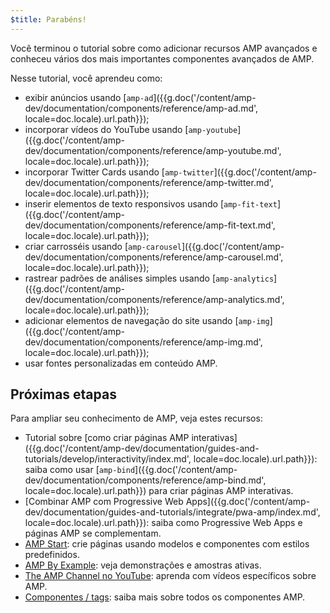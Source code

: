 ```yaml
---
$title: Parabéns!
---
```


Você terminou o tutorial sobre como adicionar recursos AMP avançados e conheceu vários dos mais importantes componentes avançados de AMP.

Nesse tutorial, você aprendeu como:

- exibir anúncios usando [`amp-ad`]({{g.doc('/content/amp-dev/documentation/components/reference/amp-ad.md', locale=doc.locale).url.path}});
- incorporar vídeos do YouTube usando [`amp-youtube`]({{g.doc('/content/amp-dev/documentation/components/reference/amp-youtube.md', locale=doc.locale).url.path}});
- incorporar Twitter Cards usando [`amp-twitter`]({{g.doc('/content/amp-dev/documentation/components/reference/amp-twitter.md', locale=doc.locale).url.path}});
- inserir elementos de texto responsivos usando [`amp-fit-text`]({{g.doc('/content/amp-dev/documentation/components/reference/amp-fit-text.md', locale=doc.locale).url.path}});
- criar carrosséis usando [`amp-carousel`]({{g.doc('/content/amp-dev/documentation/components/reference/amp-carousel.md', locale=doc.locale).url.path}});
- rastrear padrões de análises simples usando [`amp-analytics`]({{g.doc('/content/amp-dev/documentation/components/reference/amp-analytics.md', locale=doc.locale).url.path}});
- adicionar elementos de navegação do site usando [`amp-img`]({{g.doc('/content/amp-dev/documentation/components/reference/amp-img.md', locale=doc.locale).url.path}});
- usar fontes personalizadas em conteúdo AMP.



## Próximas etapas

Para ampliar seu conhecimento de AMP, veja estes recursos:

- Tutorial sobre [como criar páginas AMP interativas]({{g.doc('/content/amp-dev/documentation/guides-and-tutorials/develop/interactivity/index.md', locale=doc.locale).url.path}}): saiba como usar [`amp-bind`]({{g.doc('/content/amp-dev/documentation/components/reference/amp-bind.md', locale=doc.locale).url.path}}) para criar páginas AMP interativas.
- [Combinar AMP com Progressive Web Apps]({{g.doc('/content/amp-dev/documentation/guides-and-tutorials/integrate/pwa-amp/index.md', locale=doc.locale).url.path}}): saiba como Progressive Web Apps e páginas AMP se complementam.
- [AMP Start](https://www.ampstart.com/): crie páginas usando modelos e componentes com estilos predefinidos.
- [AMP By Example](https://ampbyexample.com/): veja demonstrações e amostras ativas.
- [The AMP Channel no YouTube](https://www.youtube.com/channel/UCXPBsjgKKG2HqsKBhWA4uQw): aprenda com vídeos específicos sobre AMP.
- [Componentes / tags](/pt_br/docs/reference/components.html): saiba mais sobre todos os componentes AMP.
